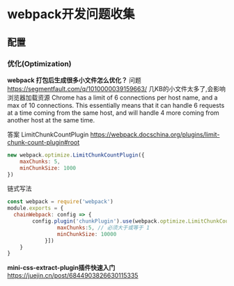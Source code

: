 # webpack开发问题收集

## 配置

### 优化(Optimization)

**webpack 打包后生成很多小文件怎么优化？**
问题
<https://segmentfault.com/q/1010000039159663/>
几KB的小文件太多了,会影响浏览器加载资源
 Chrome has a limit of 6 connections per host name, and a max of 10 connections. This essentially means that it can handle 6 requests at a time coming from the same host, and will handle 4 more coming from another host at the same time.

答案
LimitChunkCountPlugin
<https://webpack.docschina.org/plugins/limit-chunk-count-plugin#root>
```js
new webpack.optimize.LimitChunkCountPlugin({
    maxChunks: 5,
    minChunkSize: 1000
})
```
链式写法
```js
const webpack = require('webpack')
module.exports = {
  chainWebpack: config => {
        config.plugin('chunkPlugin').use(webpack.optimize.LimitChunkCountPlugin,[{
                maxChunks:5, // 必须大于或等于 1
                minChunkSize: 10000
            }])
    }
}
```

**mini-css-extract-plugin插件快速入门**
<https://juejin.cn/post/6844903826630115335>